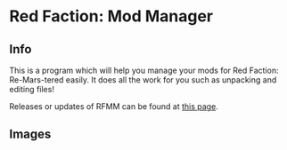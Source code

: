# Red Faction: Mod Manager

## Info

This is a program which will help you manage your mods for Red Faction: Re-Mars-tered easily. It does all the work for you such as unpacking and editing files!

Releases or updates of RFMM can be found at [this page](https://github.com/SimpleArrows/RFMM/releases).

## Images

